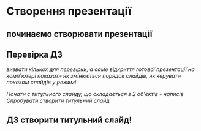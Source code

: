 # Створення презентації

## починаємо створювати презентації

## Перевірка ДЗ 
*визвати  кількох для перевірки, а саме відкриття готової презентації на комп'ютері*
*показати як змінюється порядок слайдів, як керувати показом слайдів у режимі*

*Почати с титульного слайду, що складається з 2 об'єктів - написів*
*Спробувати створити титульний слайд*

## ДЗ створити титульний слайд!
